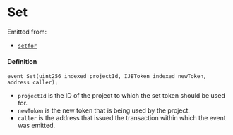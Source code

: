 # Set

Emitted from:

* [`setfor`](/docs/v4/deprecated/v3/api/contracts/jbtokenstore/write/setfor.md)

#### Definition

```
event Set(uint256 indexed projectId, IJBToken indexed newToken, address caller);
```

* `projectId` is the ID of the project to which the set token should be used for.
* `newToken` is the new token that is being used by the project.
* `caller` is the address that issued the transaction within which the event was emitted.
